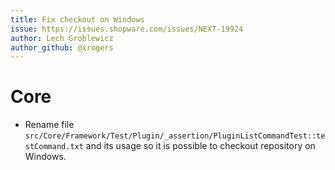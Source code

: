 ```yaml
---
title: Fix checkout on Windows
issue: https://issues.shopware.com/issues/NEXT-19924
author: Lech Groblewicz
author_github: @xrogers
---
```

# Core
* Rename file `src/Core/Framework/Test/Plugin/_assertion/PluginListCommandTest::testCommand.txt` and its usage so it is possible to checkout repository on Windows.

